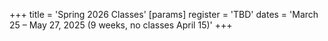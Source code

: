 +++
title = 'Spring 2026 Classes'
[params]
	register = 'TBD'
	dates = 'March 25 – May 27, 2025 (9 weeks, no classes April 15)'
+++